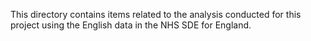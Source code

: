 This directory contains items related to the analysis conducted for this project using the English data in the NHS SDE for England.
